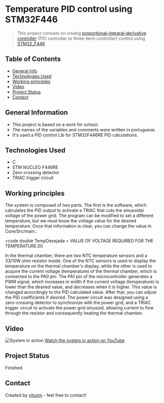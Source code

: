# Temperature PID control using STM32F446
> This project consists on creatig [proportional–integral–derivative controller](https://en.wikipedia.org/wiki/Proportional–integral–derivative_controller) (PID controller or three-term controller) control using [STM32_F446](https://www.st.com/en/microcontrollers-microprocessors/stm32f446.html).

## Table of Contents
* [General Info](#general-information)
* [Technologies Used](#technologies-used)
* [Working principles](#working-principles)
* [Video](#video)
* [Project Status](#project-status)
* [Contact](#contact)
<!-- [Acknowledgements](#acknowledgements) -->

## General Information
- This project is based on a work for school.
- The names of the variables and comments were written in portuguese.
- It's used a PID control Lib for STM32F446RE PID calculations. 

## Technologies Used
- C 
- STM NUCLEO F446RE
- Zero-crossing detector 
- TRIAC trigger circuit 

## Working principles
The system is composed of two parts. The first is the software, which calculates the PID output to activate a TRIAC that cuts the sinusoidal voltage of the power grid. The program can be modified to set a different temperature, but we must know the voltage value for the desired temperature. Once that information is clear, you can change the value in Core/Src/main.:

<code double TempDesejada = VALUE OF VOLTAGE REQUIRED FOR THE TEMPERATURE.00 </code>


In the thermal chamber, there are two NTC temperature sensors and a 33/10W ohm resistor inside. One of the NTC sensors is used to display the temperature on the thermal chamber's display, while the other is used to acquire the current voltage (temperature) of the thermal chamber, which is connected to the PA0 pin.
The PA1 pin of the microcontroller generates a PWM signal, which increases in width if the current voltage (temperature) is lower than the desired value, and decreases when it is higher. This value is changed acocrdingly to the PID calculated value. 
After that, you can adjust the PID coefficients if desired.
The power circuit was designed using a zero-crossing detector to synchronize with the power grid, and a TRIAC trigger circuit to activate the power grid sinusoid, allowing current to flow through the resistor and consequently heating the thermal chamber.

## Video
![System in action](https://img.youtube.com/vi/VGLLtkI0vu0/maxresdefault.jpg)
[Watch the system in action on YouTube](https://youtu.be/VGLLtkI0vu0)

## Project Status
Finished

## Contact
Created by [vituzm](https://github.com/vituzm) - feel free to contact!

